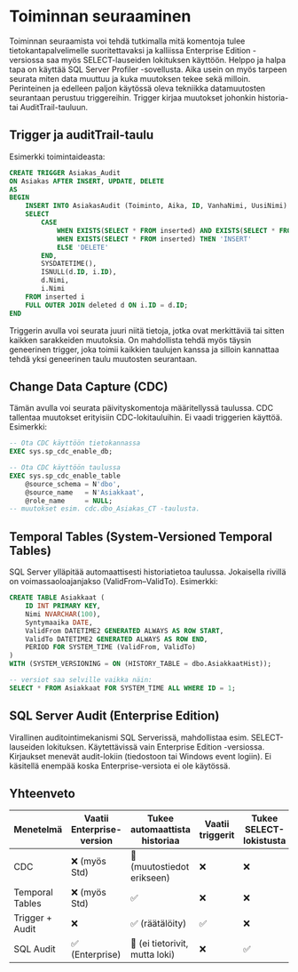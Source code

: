 # Toiminnan seuraaminen

Toiminnan seuraamista voi tehdä tutkimalla mitä komentoja tulee tietokantapalvelimelle suoritettavaksi ja kalliissa Enterprise Edition -versiossa saa myös SELECT-lauseiden lokituksen käyttöön. Helppo ja halpa tapa on käyttää SQL Server Profiler -sovellusta. 
Aika usein on myös tarpeen seurata miten data muuttuu ja kuka muutoksen tekee sekä milloin. Perinteinen ja edelleen paljon käytössä oleva tekniikka datamuutosten seurantaan perustuu triggereihin. Trigger kirjaa muutokset johonkin historia- tai AuditTrail-tauluun.

## Trigger ja auditTrail-taulu
Esimerkki toimintaideasta:
```sql
CREATE TRIGGER Asiakas_Audit
ON Asiakas AFTER INSERT, UPDATE, DELETE
AS
BEGIN
    INSERT INTO AsiakasAudit (Toiminto, Aika, ID, VanhaNimi, UusiNimi)
    SELECT
        CASE 
            WHEN EXISTS(SELECT * FROM inserted) AND EXISTS(SELECT * FROM deleted) THEN 'UPDATE'
            WHEN EXISTS(SELECT * FROM inserted) THEN 'INSERT'
            ELSE 'DELETE'
        END,
        SYSDATETIME(),
        ISNULL(d.ID, i.ID),
        d.Nimi,
        i.Nimi
    FROM inserted i
    FULL OUTER JOIN deleted d ON i.ID = d.ID;
END
```

Triggerin avulla voi seurata juuri niitä tietoja, jotka ovat merkittäviä tai sitten kaikken sarakkeiden muutoksia. On mahdollista tehdä myös täysin geneerinen trigger, joka toimii kaikkien taulujen kanssa ja silloin kannattaa tehdä yksi geneerinen taulu muutosten seurantaan.

## Change Data Capture (CDC)
Tämän avulla voi seurata päivityskomentoja määritellyssä taulussa. CDC tallentaa muutokset erityisiin CDC-lokitauluihin. Ei vaadi triggerien käyttöä.
Esimerkki:

```sql
-- Ota CDC käyttöön tietokannassa
EXEC sys.sp_cdc_enable_db;

-- Ota CDC käyttöön taulussa
EXEC sys.sp_cdc_enable_table
    @source_schema = N'dbo',
    @source_name   = N'Asiakkaat',
    @role_name     = NULL;
-- muutokset esim. cdc.dbo_Asiakas_CT -taulusta.
```

## Temporal Tables (System-Versioned Temporal Tables)
SQL Server ylläpitää automaattisesti historiatietoa taulussa. Jokaisella rivillä on voimassaoloajanjakso (ValidFrom–ValidTo).
Esimerkki:

```sql
CREATE TABLE Asiakkaat (
    ID INT PRIMARY KEY,
    Nimi NVARCHAR(100),
    Syntymaaika DATE,
    ValidFrom DATETIME2 GENERATED ALWAYS AS ROW START,
    ValidTo DATETIME2 GENERATED ALWAYS AS ROW END,
    PERIOD FOR SYSTEM_TIME (ValidFrom, ValidTo)
)
WITH (SYSTEM_VERSIONING = ON (HISTORY_TABLE = dbo.AsiakkaatHist));

-- versiot saa selville vaikka näin:
SELECT * FROM Asiakkaat FOR SYSTEM_TIME ALL WHERE ID = 1;
```

## SQL Server Audit (Enterprise Edition)
Virallinen auditointimekanismi SQL Serverissä, mahdollistaa esim. SELECT-lauseiden lokituksen.
Käytettävissä vain Enterprise Edition -versiossa. Kirjaukset menevät audit-lokiin (tiedostoon tai Windows event logiin).
Ei käsitellä enempää koska Enterprise-versiota ei ole käytössä.

## Yhteenveto

| Menetelmä         | Vaatii Enterprise-version | Tukee automaattista historiaa | Vaatii triggerit | Tukee SELECT-lokistusta |
|-------------------|--------------------|-------------------------------|--------------------|---------------------------|
| CDC               | ❌ (myös Std)       | 🔶 (muutostiedot erikseen)    | ❌                 | ❌                        |
| Temporal Tables   | ❌ (myös Std)       | ✅                             | ❌                 | ❌                        |
| Trigger + Audit   | ❌                  | ✅ (räätälöity)                | ✅                 | ❌                        |
| SQL Audit         | ✅ (Enterprise)     | 🔶 (ei tietorivit, mutta loki) | ❌                 | ✅                        |



